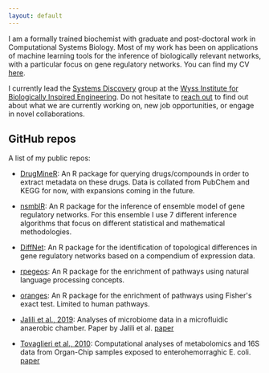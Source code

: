 ```yaml
---
layout: default
---
```


I am a formally trained biochemist with graduate and post-doctoral work in Computational Systems Biology. Most of my work has been on applications of machine learning tools for the inference of biologically relevant networks, with a particular focus on gene regulatory networks. You can find my CV [here](https://github.com/diogocamacho/CV/blob/master/DMC.pdf).

I currently lead the [Systems Discovery]() group at the [Wyss Institute for Biologically Inspired Engineering](wyss.harvard.edu). Do not hesitate to [reach out](mailto:diogo.camacho@wyss.harvard.edu) to find out about what we are currently working on, new job opportunities, or engage in novel collaborations.



## GitHub repos
A list of my public repos:

 - [DrugMineR](https://github.com/diogocamacho/drugminer): An R package for querying drugs/compounds in order to extract metadata on these drugs. Data is collated from PubChem and KEGG for now, with expansions coming in the future.

 - [nsmblR](http://www.github.com/diogocamacho/nsmblR): An R package for the inference of ensemble model of gene regulatory networks. For this ensemble I use 7 different inference algorithms that focus on different statistical and mathematical methodologies.

 - [DiffNet](http://www.github.com/diogocamacho/diffnet): An R package for the identification of topological differences in gene regulatory networks based on a compendium of expression data.  

 - [rpegeos](http://www.github.com/diogocamacho/rpegeos): An R package for the enrichment of pathways using natural language processing concepts.

 - [oranges](http://www.github.com/diogocamacho/oranges): An R package for the enrichment of pathways using Fisher's exact test. Limited to human pathways.

 - [Jalili et al., 2019](http://www.github.com/diogocamacho/jalili_microbiome): Analyses of microbiome data in a microfluidic anaerobic chamber. Paper by Jalili et al. [paper](https://www.nature.com/articles/s41551-019-0397-0)

 - [Tovaglieri et al., 2010](http://www.github.com/diogocamacho/tovaglieri_metabolites): Computational analyses of metabolomics and 16S data from Organ-Chip samples exposed to enterohemorraghic E. coli. [paper](https://microbiomejournal.biomedcentral.com/articles/10.1186/s40168-019-0650-5)
